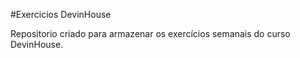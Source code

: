 #Exercicios DevinHouse

Repositorio criado para armazenar os exercícios semanais do  curso DevinHouse.